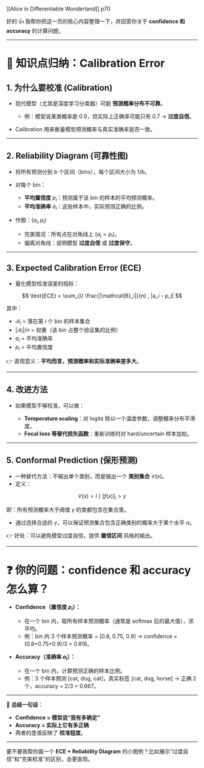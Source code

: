 [[Alice in Differentiable Wonderland]]
p70


好的 👍 我帮你把这一页的核心内容整理一下，并回答你关于 **confidence 和 accuracy** 的计算问题。

---

# 📑 知识点归纳：Calibration Error

## 1. **为什么要校准 (Calibration)**

* 现代模型（尤其是深度学习分类器）可能 **预测概率分布不可靠**。

  * 例：模型说某类概率是 0.9，但实际上正确率可能只有 0.7 → **过度自信**。
* Calibration 用来衡量模型预测概率与真实准确率是否一致。

---

## 2. **Reliability Diagram (可靠性图)**

* 将所有预测分到 $b$ 个区间（bins），每个区间大小为 $1/b$。
* 对每个 bin：

  * **平均置信度** $p_{i}$：预测属于该 bin 的样本的平均预测概率。
  * **平均准确率** $a_{i}$：这些样本中，实际预测正确的比例。
* 作图：$(a_i, p_i)$

  * 完美情况：所有点在对角线上 ($a_i = p_i$)。
  * 偏离对角线：说明模型 **过度自信** 或 **过度保守**。

---

## 3. **Expected Calibration Error (ECE)**

* 量化模型校准误差的指标：

$$
\text{ECE} = \sum_{i} \frac{|\mathcal{B}_i|}{n} , |a_i - p_i|
$$

其中：

* $\mathcal{B}_i$ = 落在第 $i$ 个 bin 的样本集合
* $|\mathcal{B}_i| / n$ = 权重（该 bin 占整个验证集的比例）
* $a_i$ = 平均准确率
* $p_i$ = 平均置信度

👉 直观意义：**平均而言，预测概率和实际准确率差多大**。

---

## 4. **改进方法**

* 如果模型不够校准，可以做：

  * **Temperature scaling**：对 logits 除以一个温度参数，调整概率分布平滑度。
  * **Focal loss 等替代损失函数**：重新训练时对 hard/uncertain 样本加权。

---

## 5. **Conformal Prediction (保形预测)**

* 一种替代方法：不输出单个类别，而是输出一个 **类别集合** $\mathcal{C}(x)$。
* 定义：

$$
\mathcal{C}(x) = { i \mid [f(x)]_{i} > \gamma }
$$

即：所有预测概率大于阈值 $\gamma$ 的类都包含在集合里。

* 通过选择合适的 $\gamma$，可以保证预测集合包含正确类别的概率大于某个水平 $\alpha$。

👉 好处：可以避免模型过度自信，提供 **置信区间** 风格的输出。

---

# ❓ 你的问题：**confidence 和 accuracy 怎么算？**

* **Confidence（置信度 $p_i$）：**

  * 在一个 bin 内，取所有样本预测概率（通常是 softmax 后的最大值），求平均。
  * 例：bin 内 3 个样本预测概率 = [0.8, 0.75, 0.9] → confidence = (0.8+0.75+0.9)/3 = 0.816。

* **Accuracy（准确率 $a_i$）：**

  * 在一个 bin 内，计算预测正确的样本比例。
  * 例：3 个样本预测 [cat, dog, cat]，真实标签 [cat, dog, horse] → 正确 2 个，accuracy = 2/3 = 0.667。

---

📌 **总结一句话**：

* **Confidence = 模型说“我有多确定”**
* **Accuracy = 实际上它有多正确**
* 两者的差值反映了 **校准程度**。

---

要不要我帮你画一个 **ECE + Reliability Diagram** 的小图例？比如展示“过度自信”和“完美校准”的区别，会更直观。
